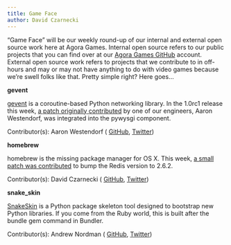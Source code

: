 ```yaml
---
title: Game Face
author: David Czarnecki
---
```

“Game Face” will be our weekly round-up of our internal and external open source work here at Agora Games. Internal open source refers to our public projects that you can find over at our [Agora Games GitHub](https://github.com/agoragames/) account. External open source work refers to projects that we contribute to in off-hours and may or may not have anything to do with video games because we’re swell folks like that. Pretty simple right? Here goes…

 **gevent**

 [gevent](https://github.com/SiteSupport/gevent) is a coroutine-based Python networking library. In the 1.0rc1 release this week, [a patch originally contributed](https://github.com/SiteSupport/gevent/commit/3834eac242403eae261be30a8c6737af2f8a5dab) by one of our engineers, Aaron Westendorf, was integrated into the pywysgi component.

 Contributor(s): Aaron Westendorf ( [GitHub](https://github.com/awestendorf/), [Twitter](https://twitter.com/WashUffize))

 **homebrew**

 homebrew is the missing package manager for OS X. This week, [a small patch was contributed](https://github.com/mxcl/homebrew/commit/c31fdf1825d1c7154416a4083a1aa8a68cf7c420) to bump the Redis version to 2.6.2.

 Contributor(s): David Czarnecki ( [GitHub](https://github.com/czarneckid/), [Twitter](https://twitter.com/czarneckid))

 **snake_skin**

 [SnakeSkin](https://github.com/cadwallion/snake_skin) is a Python package skeleton tool designed to bootstrap new Python libraries. If you come from the Ruby world, this is built after the bundle gem command in Bundler.

 Contributor(s): Andrew Nordman ( [GitHub](https://github.com/cadwallion), [Twitter](https://twitter.com/cadwallion))
